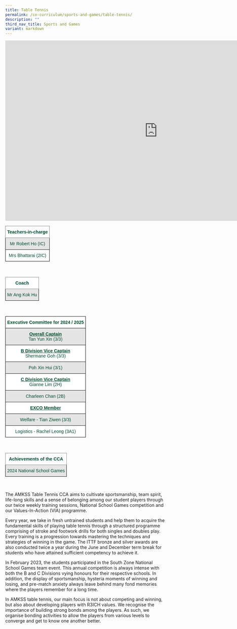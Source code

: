 ```yaml
---
title: Table Tennis
permalink: /co-curriculum/sports-and-games/table-tennis/
description: ""
third_nav_title: Sports and Games
variant: markdown
---
```

<iframe allowfullscreen="true" height="569" width="960" frameborder="0" src="https://docs.google.com/presentation/d/e/2PACX-1vTGRw5QRynJ53207Dn-dtqynnoDeIz14ePK-vseCK_QRJwo2_5BuSCLEuNtdcxnLBVXkDxHda2ewOWr/embed?start=true&amp;loop=true&amp;delayms=3000"></iframe>

<br>
<style type="text/css">
.tg  {border-collapse:collapse;border-spacing:0;}
.tg td{border-color:black;border-style:solid;border-width:1px;font-family:Arial, sans-serif;font-size:14px;
  overflow:hidden;padding:10px 5px;word-break:normal;}
.tg th{border-color:black;border-style:solid;border-width:1px;font-family:Arial, sans-serif;font-size:14px;
  font-weight:normal;overflow:hidden;padding:10px 5px;word-break:normal;}
.tg .tg-mwbt{background-color:#FFF;border-color:inherit;color:#004D2E;font-weight:bold;text-align:center;vertical-align:middle}
.tg .tg-bapb{background-color:#E5E5E5;color:#004D2E;text-align:center;vertical-align:middle}
.tg .tg-wpup{background-color:#FFF;color:#004D2E;text-align:center;vertical-align:middle}
</style>
<table class="tg">
<thead>
  <tr>
    <th class="tg-mwbt"><span style="font-weight:700">Teachers-in-charge</span></th>
  </tr>
</thead>
<tbody>
  <tr>
    <td class="tg-bapb">Mr Robert Ho (IC)</td>
  </tr>
  <tr>
    <td class="tg-wpup">Mrs Bhattarai (2IC)</td>
  </tr>
</tbody>
</table>
<br>
<style type="text/css">
.tg  {border-collapse:collapse;border-spacing:0;}
.tg td{border-color:black;border-style:solid;border-width:1px;font-family:Arial, sans-serif;font-size:14px;
  overflow:hidden;padding:10px 5px;word-break:normal;}
.tg th{border-color:black;border-style:solid;border-width:1px;font-family:Arial, sans-serif;font-size:14px;
  font-weight:normal;overflow:hidden;padding:10px 5px;word-break:normal;}
.tg .tg-mwbt{background-color:#FFF;border-color:inherit;color:#004D2E;font-weight:bold;text-align:center;vertical-align:middle}
.tg .tg-bapb{background-color:#E5E5E5;color:#004D2E;text-align:center;vertical-align:middle}
</style>
<table class="tg">
<thead>
  <tr>
    <th class="tg-mwbt"><span style="font-weight:700">Coach</span></th>
  </tr>
</thead>
<tbody>
  <tr>
    <td class="tg-bapb">Mr Ang Kok Hu</td>
  </tr>
</tbody>
</table>
<br>
<style type="text/css">
.tg  {border-collapse:collapse;border-spacing:0;}
.tg td{border-color:black;border-style:solid;border-width:1px;font-family:Arial, sans-serif;font-size:14px;
  overflow:hidden;padding:10px 5px;word-break:normal;}
.tg th{border-color:black;border-style:solid;border-width:1px;font-family:Arial, sans-serif;font-size:14px;
  font-weight:normal;overflow:hidden;padding:10px 5px;word-break:normal;}
.tg .tg-74pa{background-color:#FFF;color:#004D2E;font-weight:bold;text-align:center;vertical-align:middle}
.tg .tg-ywyw{background-color:#E5E5E5;color:#004D2E;font-weight:bold;text-align:center;text-decoration:underline;vertical-align:top}
.tg .tg-frvs{background-color:#FFF;color:#004D2E;font-weight:bold;text-align:center;text-decoration:underline;vertical-align:top}
.tg .tg-bapb{background-color:#E5E5E5;color:#004D2E;text-align:center;vertical-align:middle}
.tg .tg-wpup{background-color:#FFF;color:#004D2E;text-align:center;vertical-align:middle}
</style>
<table class="tg">
<thead>
  <tr>
    <th class="tg-74pa"><span style="font-weight:700">Executive Committee for 2024 / 2025</span></th>
  </tr>
</thead>
<tbody>
  <tr>
    <td class="tg-bapb"><b><u>Overall Captain</u></b><br><span style="font-weight:400;color:#004D2E">Tan Yun Xin (3/3)</span></td>
  </tr>
  <tr>
    <td class="tg-wpup"><b><u>B Division Vice Captain</u></b><br><span style="font-weight:400;color:#004D2E">Shermane Goh (3/3)</span></td>
  </tr>
  <tr>
    <td class="tg-bapb">Poh Xin Hui (3/1)</td>
  </tr>
  <tr>
    <td class="tg-wpup"><b><u>C Division Vice Captain</u></b><br><span style="font-weight:400;color:#004D2E">Gianne Lim (2H)</span></td>
  </tr>
  <tr>
    <td class="tg-bapb">Charleen Chan (2B)</td>
  </tr>
  <tr>
    <td class="tg-frvs">EXCO Member</td>
  </tr>
  <tr>
    <td class="tg-bapb">Welfare - Tian Ziwen (3/3)
		</td>
  </tr>
  <tr>
    <td class="tg-wpup">Logistics - Rachel Leong (3A1)</td>
  </tr>
</tbody>
</table>
<br>
<style type="text/css">
.tg  {border-collapse:collapse;border-spacing:0;}
.tg td{border-color:black;border-style:solid;border-width:1px;font-family:Arial, sans-serif;font-size:14px;
  overflow:hidden;padding:10px 5px;word-break:normal;}
.tg th{border-color:black;border-style:solid;border-width:1px;font-family:Arial, sans-serif;font-size:14px;
  font-weight:normal;overflow:hidden;padding:10px 5px;word-break:normal;}
.tg .tg-mwbt{background-color:#FFF;border-color:inherit;color:#004D2E;font-weight:bold;text-align:center;vertical-align:middle}
.tg .tg-bapb{background-color:#E5E5E5;color:#004D2E;text-align:center;vertical-align:middle}
</style>
<table class="tg">
<thead>
  <tr>
    <th class="tg-mwbt"><span style="font-weight:700">Achievements of the CCA </span></th>
  </tr>
</thead>
<tbody>
  <tr>
    <td class="tg-bapb">2024 National School Games</td>
  </tr>
</tbody>
</table>
<br>

The AMKSS Table Tennis CCA aims to cultivate sportsmanship, team spirit, life-long skills and a sense of belonging among our student players through our twice weekly training sessions, National School Games competition and our Values-In-Action (VIA) programme.

Every year, we take in fresh untrained students and help them to acquire the fundamental skills of playing table tennis through a structured programme comprising of stroke and footwork drills for both singles and doubles play. Every training is a progression towards mastering the techniques and strategies of winning in the game. The ITTF bronze and silver awards are also conducted twice a year during the June and December term break for students who have attained sufficient competency to achieve it. 

In February 2023, the students participated in the South Zone National School Games team event. This annual competition is always intense with both the B and C Divisions vying honours for their respective schools. In addition, the display of sportsmanship, hysteria moments of winning and losing, and pre-match anxiety always leave behind many fond memories where the players remember for a long time. 

In AMKSS table tennis, our main focus is not about competing and winning, but also about developing players with R3ICH values. We recognise the importance of building strong bonds among the players. As such, we organise bonding activities to allow the players from various levels to converge and get to know one another better.